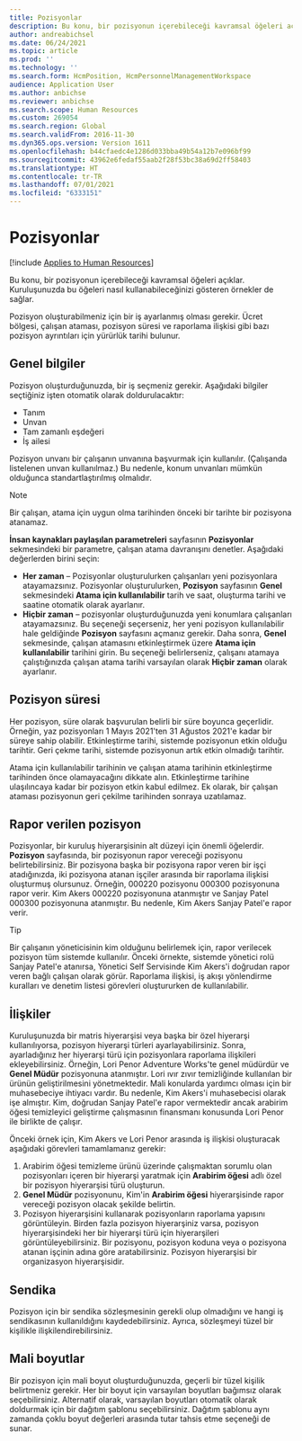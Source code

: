 ```yaml
---
title: Pozisyonlar
description: Bu konu, bir pozisyonun içerebileceği kavramsal öğeleri açıklar. Kuruluşunuzda bu öğeleri nasıl kullanabileceğinizi gösteren örnekler de sağlar.
author: andreabichsel
ms.date: 06/24/2021
ms.topic: article
ms.prod: ''
ms.technology: ''
ms.search.form: HcmPosition, HcmPersonnelManagementWorkspace
audience: Application User
ms.author: anbichse
ms.reviewer: anbichse
ms.search.scope: Human Resources
ms.custom: 269054
ms.search.region: Global
ms.search.validFrom: 2016-11-30
ms.dyn365.ops.version: Version 1611
ms.openlocfilehash: b44cfaedc4e1286d033bba49b54a12b7e096bf99
ms.sourcegitcommit: 43962e6fedaf55aab2f28f53bc38a69d2ff58403
ms.translationtype: HT
ms.contentlocale: tr-TR
ms.lasthandoff: 07/01/2021
ms.locfileid: "6333151"
---
```

# <a name="positions"></a>Pozisyonlar

[!include [Applies to Human Resources](../includes/applies-to-hr.md)]

Bu konu, bir pozisyonun içerebileceği kavramsal öğeleri açıklar. Kuruluşunuzda bu öğeleri nasıl kullanabileceğinizi gösteren örnekler de sağlar.

Pozisyon oluşturabilmeniz için bir iş ayarlanmış olması gerekir. Ücret bölgesi, çalışan ataması, pozisyon süresi ve raporlama ilişkisi gibi bazı pozisyon ayrıntıları için yürürlük tarihi bulunur.

## <a name="general-information"></a>Genel bilgiler

Pozisyon oluşturduğunuzda, bir iş seçmeniz gerekir. Aşağıdaki bilgiler seçtiğiniz işten otomatik olarak doldurulacaktır:

- Tanım
- Unvan
- Tam zamanlı eşdeğeri
- İş ailesi

Pozisyon unvanı bir çalışanın unvanına başvurmak için kullanılır. (Çalışanda listelenen unvan kullanılmaz.) Bu nedenle, konum unvanları mümkün olduğunca standartlaştırılmış olmalıdır.

> [!NOTE]
> Bir çalışan, atama için uygun olma tarihinden önceki bir tarihte bir pozisyona atanamaz.
>
> **İnsan kaynakları paylaşılan parametreleri** sayfasının **Pozisyonlar** sekmesindeki bir parametre, çalışan atama davranışını denetler. Aşağıdaki değerlerden birini seçin:
>
> - **Her zaman** – Pozisyonlar oluşturulurken çalışanları yeni pozisyonlara atayamazsınız. Pozisyonlar oluşturulurken, **Pozisyon** sayfasının **Genel** sekmesindeki **Atama için kullanılabilir** tarih ve saat, oluşturma tarihi ve saatine otomatik olarak ayarlanır.
> - **Hiçbir zaman** – pozisyonlar oluşturduğunuzda yeni konumlara çalışanları atayamazsınız. Bu seçeneği seçerseniz, her yeni pozisyon kullanılabilir hale geldiğinde **Pozisyon** sayfasını açmanız gerekir. Daha sonra, **Genel** sekmesinde, çalışan atamasını etkinleştirmek üzere **Atama için kullanılabilir** tarihini girin. Bu seçeneği belirlerseniz, çalışanı atamaya çalıştığınızda çalışan atama tarihi varsayılan olarak **Hiçbir zaman** olarak ayarlanır.

## <a name="position-duration"></a>Pozisyon süresi

Her pozisyon, süre olarak başvurulan belirli bir süre boyunca geçerlidir. Örneğin, yaz pozisyonları 1 Mayıs 2021'ten 31 Ağustos 2021'e kadar bir süreye sahip olabilir. Etkinleştirme tarihi, sistemde pozisyonun etkin olduğu tarihtir. Geri çekme tarihi, sistemde pozisyonun artık etkin olmadığı tarihtir.

Atama için kullanılabilir tarihinin ve çalışan atama tarihinin etkinleştirme tarihinden önce olamayacağını dikkate alın. Etkinleştirme tarihine ulaşılıncaya kadar bir pozisyon etkin kabul edilmez. Ek olarak, bir çalışan ataması pozisyonun geri çekilme tarihinden sonraya uzatılamaz.

## <a name="reports-to-position"></a>Rapor verilen pozisyon

Pozisyonlar, bir kuruluş hiyerarşisinin alt düzeyi için önemli öğelerdir. **Pozisyon** sayfasında, bir pozisyonun rapor vereceği pozisyonu belirtebilirsiniz. Bir pozisyona başka bir pozisyona rapor veren bir işçi atadığınızda, iki pozisyona atanan işçiler arasında bir raporlama ilişkisi oluşturmuş olursunuz. Örneğin, 000220 pozisyonu 000300 pozisyonuna rapor verir. Kim Akers 000220 pozisyonuna atanmıştır ve Sanjay Patel 000300 pozisyonuna atanmıştır. Bu nedenle, Kim Akers Sanjay Patel'e rapor verir.

> [!TIP]
> Bir çalışanın yöneticisinin kim olduğunu belirlemek için, rapor verilecek pozisyon tüm sistemde kullanılır. Önceki örnekte, sistemde yönetici rolü Sanjay Patel'e atanırsa, Yönetici Self Servisinde Kim Akers'i doğrudan rapor veren bağlı çalışan olarak görür. Raporlama ilişkisi, iş akışı yönlendirme kuralları ve denetim listesi görevleri oluştururken de kullanılabilir.

## <a name="relationships"></a>İlişkiler

Kuruluşunuzda bir matris hiyerarşisi veya başka bir özel hiyerarşi kullanılıyorsa, pozisyon hiyerarşi türleri ayarlayabilirsiniz. Sonra, ayarladığınız her hiyerarşi türü için pozisyonlara raporlama ilişkileri ekleyebilirsiniz. Örneğin, Lori Penor Adventure Works'te genel müdürdür ve **Genel Müdür** pozisyonuna atanmıştır. Lori ıvır zıvır temizliğinde kullanılan bir ürünün geliştirilmesini yönetmektedir. Mali konularda yardımcı olması için bir muhasebeciye ihtiyacı vardır. Bu nedenle, Kim Akers'i muhasebecisi olarak işe almıştır. Kim, doğrudan Sanjay Patel'e rapor vermektedir ancak arabirim öğesi temizleyici geliştirme çalışmasının finansmanı konusunda Lori Penor ile birlikte de çalışır.

Önceki örnek için, Kim Akers ve Lori Penor arasında iş ilişkisi oluşturacak aşağıdaki görevleri tamamlamanız gerekir:

1. Arabirim öğesi temizleme ürünü üzerinde çalışmaktan sorumlu olan pozisyonları içeren bir hiyerarşi yaratmak için **Arabirim öğesi** adlı özel bir pozisyon hiyerarşisi türü oluşturun.
2. **Genel Müdür** pozisyonunu, Kim'in **Arabirim öğesi** hiyerarşisinde rapor vereceği pozisyon olacak şekilde belirtin.
3. Pozisyon hiyerarşisini kullanarak pozisyonların raporlama yapısını görüntüleyin. Birden fazla pozisyon hiyerarşiniz varsa, pozisyon hiyerarşisindeki her bir hiyerarşi türü için hiyerarşileri görüntüleyebilirsiniz. Bir pozisyonu, pozisyon koduna veya o pozisyona atanan işçinin adına göre aratabilirsiniz. Pozisyon hiyerarşisi bir organizasyon hiyerarşisidir.

## <a name="labor-union"></a>Sendika

Pozisyon için bir sendika sözleşmesinin gerekli olup olmadığını ve hangi iş sendikasının kullanıldığını kaydedebilirsiniz. Ayrıca, sözleşmeyi tüzel bir kişilikle ilişkilendirebilirsiniz.

## <a name="financial-dimensions"></a>Mali boyutlar

Bir pozisyon için mali boyut oluşturduğunuzda, geçerli bir tüzel kişilik belirtmeniz gerekir. Her bir boyut için varsayılan boyutları bağımsız olarak seçebilirsiniz. Alternatif olarak, varsayılan boyutları otomatik olarak doldurmak için bir dağıtım şablonu seçebilirsiniz. Dağıtım şablonu aynı zamanda çoklu boyut değerleri arasında tutar tahsis etme seçeneği de sunar.

